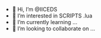 - 👋 Hi, I’m @IICEDS
- 👀 I’m interested in  SCRIPTS .lua
- 🌱 I’m currently learning ...
- 💞️ I’m looking to collaborate on ...
<!---
IICEDS/IICEDS is a ✨ special ✨ repository because its `README.md` (this file) appears on your GitHub profile.
You can click the Preview link to take a look at your changes.
--->
